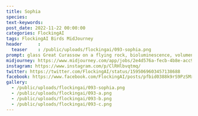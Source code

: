 ```yaml
---
title: Sophia
species: 
text-keywords: 
post_date: 2022-11-22 00:00:00
categories: FlockingAI
tags: FlockingAI Birds MidJourney 
header      :
  teaser    : /public/uploads/flockingai/093-sophia.png
prompt: glass Great Curassow on a flying rock, bioluminescence, volumentric light with fog and lightbeams, reflections, stars, universe, crystal waterfall under the mushrooms, hyperreal, superdetailed, Octane Render, Redshift, Vray, Seed 18961
midjourney: https://www.midjourney.com/app/jobs/2e4d576a-fecb-4b8e-acc9-5f7e4509916e
instagram: https://www.instagram.com/p/ClRHlbvqtmq/
twitter: https://twitter.com/FlockingAI/status/1595069603457138688
facebook: https://www.facebook.com/FlockingAI/posts/pfbid0388k9rS9PzSMxvUhJZRgWrbAHr8efVTHzSJPCutCC2VMJtgDCi1MtUEYcygMA6Gw1l
gallery: 
  - /public/uploads/flockingai/093-sophia.png
  - /public/uploads/flockingai/093-a.png
  - /public/uploads/flockingai/093-b.png
  - /public/uploads/flockingai/093-c.png
---
```

